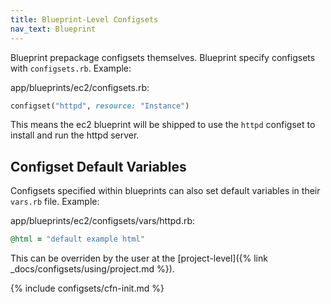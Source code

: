 ```yaml
---
title: Blueprint-Level Configsets
nav_text: Blueprint
---
```


Blueprint prepackage configsets themselves. Blueprint specify configsets with `configsets.rb`. Example:

app/blueprints/ec2/configsets.rb:

```ruby
configset("httpd", resource: "Instance")
```

This means the ec2 blueprint will be shipped to use the `httpd` configset to install and run the httpd server.

## Configset Default Variables

Configsets specified within blueprints can also set default variables in their `vars.rb` file.  Example:

app/blueprints/ec2/configsets/vars/httpd.rb:

```ruby
@html = "default example html"
```

This can be overriden by the user at the [project-level]({% link _docs/configsets/using/project.md %}).

{% include configsets/cfn-init.md %}
